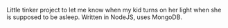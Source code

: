 Little tinker project to let me know when my kid turns on her light when she is supposed to be asleep. Written in NodeJS, uses MongoDB.